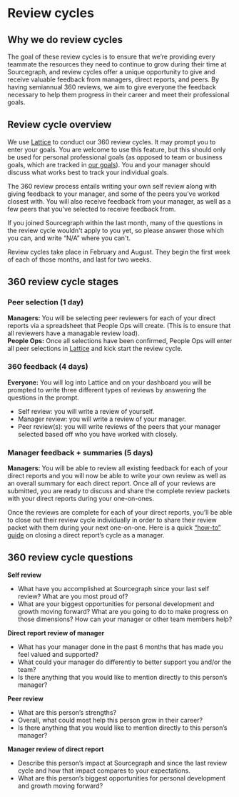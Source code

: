 # Review cycles

## Why we do review cycles

The goal of these review cycles is to ensure that we’re providing every teammate the resources they need to continue to grow during their time at Sourcegraph, and review cycles offer a unique opportunity to give and receive valuable feedback from managers, direct reports, and peers. By having semiannual 360 reviews, we aim to give everyone the feedback necessary to help them progress in their career and meet their professional goals.

## Review cycle overview

We use [Lattice](https://lattice.com/) to conduct our 360 review cycles. It may prompt you to enter your goals. You are welcome to use this feature, but this should only be used for personal professional goals (as opposed to team or business goals, which are tracked in [our goals](../../company/goals/index.md)). You and your manager should discuss what works best to track your individual goals.

The 360 review process entails writing your own self review along with giving feedback to your manager, and some of the peers you’ve worked closest with. You will also receive feedback from your manager, as well as a few peers that you've selected to receive feedback from.

If you joined Sourcegraph within the last month, many of the questions in the review cycle wouldn't apply to you yet, so please answer those which you can, and write “N/A” where you can't.

Review cycles take place in February and August. They begin the first week of each of those months, and last for two weeks.

## 360 review cycle stages

### Peer selection (1 day)

**Managers:** You will be selecting peer reviewers for each of your direct reports via a spreadsheet that People Ops will create. (This is to ensure that all reviewers have a managable review load). \
**People Ops:** Once all selections have been confirmed, People Ops will enter all peer selections in [Lattice](https://sourcegraph.latticehq.com/) and kick start the review cycle.

### 360 feedback (4 days)

**Everyone:** You will log into Lattice and on your dashboard you will be prompted to write three different types of reviews by answering the questions in the prompt.

- Self review: you will write a review of yourself.
- Manager review: you will write a review of your manager.
- Peer review(s): you will write reviews of the peers that your manager selected based off who you have worked with closely.

### Manager feedback + summaries (5 days)

**Managers:** You will be able to review all existing feedback for each of your direct reports and you will now be able to write your own review as well as an overall summary for each direct report. Once all of your reviews are submitted, you are ready to discuss and share the complete review packets with your direct reports during your one-on-ones.

Once the reviews are complete for each of your direct reports, you’ll be able to close out their review cycle individually in order to share their review packet with them during your next one-on-one. Here is a quick [“how-to” guide](https://help.lattice.com/en/articles/1712875-ending-a-direct-report-s-review-cycle-as-a-manager) on closing a direct report’s cycle as a manager.

## 360 review cycle questions

**Self review**

- What have you accomplished at Sourcegraph since your last self review? What are you most proud of?
- What are your biggest opportunities for personal development and growth moving forward? What are you going to do to make progress on those dimensions? How can your manager or other team members help?

**Direct report review of manager**

- What has your manager done in the past 6 months that has made you feel valued and supported?
- What could your manager do differently to better support you and/or the team?
- Is there anything that you would like to mention directly to this person’s manager?

**Peer review**

- What are this person’s strengths?
- Overall, what could most help this person grow in their career?
- Is there anything that you would like to mention directly to this person’s manager?

**Manager review of direct report**

- Describe this person’s impact at Sourcegraph and since the last review cycle and how that impact compares to your expectations.
- What are this person’s biggest opportunities for personal development and growth moving forward?
